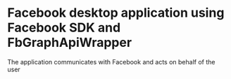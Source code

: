 # Facebook desktop application using Facebook SDK and FbGraphApiWrapper

The application communicates with Facebook and acts on behalf of the user
